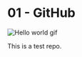 # 01 - GitHub
![Hello world gif](https://media1.giphy.com/media/fedryX7dMGMe6lgqDm/giphy.gif)

This is a test repo.
